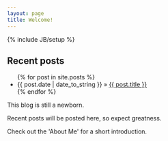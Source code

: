 ```yaml
---
layout: page
title: Welcome!
---
```

{% include JB/setup %}
## Recent posts

<ul class="posts">
  {% for post in site.posts %}
    <li><span>{{ post.date | date_to_string }}</span> &raquo; <a href="{{ BASE_PATH }}{{ post.url }}">{{ post.title }}</a></li>
  {% endfor %}
</ul>





This blog is still a newborn. 

Recent posts will be posted here, so expect greatness.

Check out the 'About Me' for a short introduction. 




<!-- ## To-Do

<ul>
<li>Make my blog debut! Will be in place of "Touching Base"
</ul>


-->